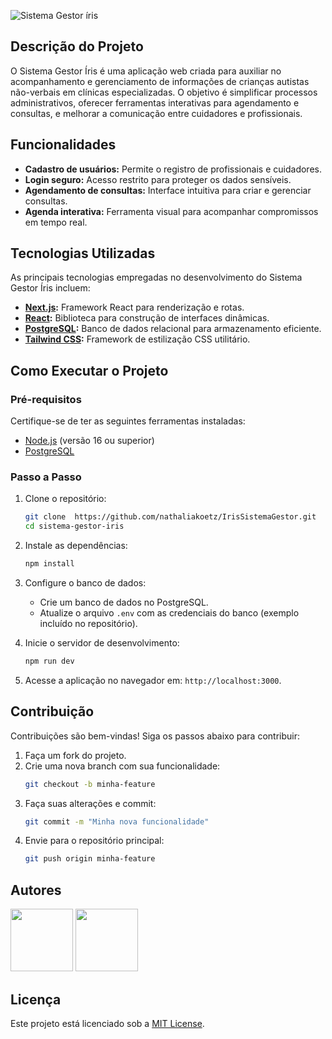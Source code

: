 ![Sistema Gestor íris](https://i.postimg.cc/44QgvkZ9/Logo.png)

## **Descrição do Projeto**  
O Sistema Gestor Íris é uma aplicação web criada para auxiliar no acompanhamento e gerenciamento de informações de crianças autistas não-verbais em clínicas especializadas. O objetivo é simplificar processos administrativos, oferecer ferramentas interativas para agendamento e consultas, e melhorar a comunicação entre cuidadores e profissionais.

## **Funcionalidades**  
- **Cadastro de usuários:** Permite o registro de profissionais e cuidadores.  
- **Login seguro:** Acesso restrito para proteger os dados sensíveis.  
- **Agendamento de consultas:** Interface intuitiva para criar e gerenciar consultas.  
- **Agenda interativa:** Ferramenta visual para acompanhar compromissos em tempo real.  


## **Tecnologias Utilizadas**  
As principais tecnologias empregadas no desenvolvimento do Sistema Gestor Íris incluem:  
- **[Next.js](https://nextjs.org/):** Framework React para renderização e rotas.  
- **[React](https://reactjs.org/):** Biblioteca para construção de interfaces dinâmicas.  
- **[PostgreSQL](https://www.postgresql.org/):** Banco de dados relacional para armazenamento eficiente.  
- **[Tailwind CSS](https://tailwindcss.com/):** Framework de estilização CSS utilitário.  


## **Como Executar o Projeto**  

### **Pré-requisitos**  
Certifique-se de ter as seguintes ferramentas instaladas:  
- [Node.js](https://nodejs.org/) (versão 16 ou superior)  
- [PostgreSQL](https://www.postgresql.org/)  

### **Passo a Passo**  
1. Clone o repositório:  
   ```bash
   git clone  https://github.com/nathaliakoetz/IrisSistemaGestor.git
   cd sistema-gestor-iris
   ```  
2. Instale as dependências:  
   ```bash
   npm install
   ```  
3. Configure o banco de dados:  
   - Crie um banco de dados no PostgreSQL.  
   - Atualize o arquivo `.env` com as credenciais do banco (exemplo incluído no repositório).  

4. Inicie o servidor de desenvolvimento:  
   ```bash
   npm run dev
   ```  
5. Acesse a aplicação no navegador em: `http://localhost:3000`.  


## **Contribuição**  
Contribuições são bem-vindas! Siga os passos abaixo para contribuir:  
1. Faça um fork do projeto.  
2. Crie uma nova branch com sua funcionalidade:  
   ```bash
   git checkout -b minha-feature
   ```  
3. Faça suas alterações e commit:  
   ```bash
   git commit -m "Minha nova funcionalidade"
   ```  
4. Envie para o repositório principal:  
   ```bash
   git push origin minha-feature
   ```  


## **Autores**  

<a href="https://github.com/nathaliakoetz"><img src="https://github.com/nathaliakoetz.png" width="100" height="100"></a>
<a href="https://github.com/gwacosta"><img src="https://github.com/gwacosta.png" width="100" height="100"></a>


## **Licença**  
Este projeto está licenciado sob a [MIT License](LICENSE).  
